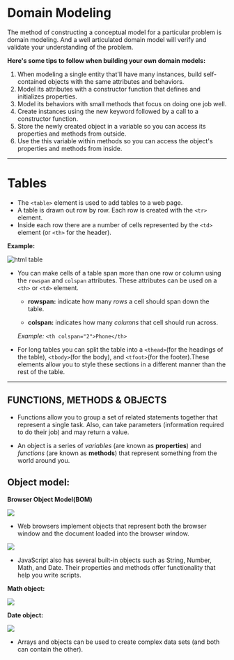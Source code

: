 # Domain Modeling

The method of constructing a conceptual model for a particular problem is domain modeling. And a well articulated domain model will verify and validate your understanding of the problem.

**Here's some tips to follow when building your own domain models:**

1. When modeling a single entity that'll have many instances, build self-contained objects with the same attributes and behaviors.
2. Model its attributes with a constructor function that defines and initializes properties.
3. Model its behaviors with small methods that focus on doing one job well.
4. Create instances using the new keyword followed by a call to a constructor function.
5. Store the newly created object in a variable so you can access its properties and methods from outside.
6. Use the this variable within methods so you can access the object's properties and methods from inside.

---

# Tables

- The `<table>` element is used to add tables to a web page.
- A table is drawn out row by row. Each row is created with the `<tr>` element.
- Inside each row there are a number of cells represented by the `<td>` element (or `<th>` for the header).

**Example:**

![html table](https://flaviocopes.com/html-tables/no-styling.png)

- You can make cells of a table span more than one row or column using the `rowspan` and `colspan` attributes. These attributes can be used on a `<th>` or `<td>` element.

  - **rowspan:** indicate how many _rows_ a cell should span down the table.

  - **colspan:** indicates how many _columns_ that cell should run across.

  _Example:_ `<th colspan="2">Phone</th>`

- For long tables you can split the table into a `<thead>`(for the headings of the table), `<tbody>`(for the body), and `<tfoot>`(for the footer).These elements allow you to style these sections in a different manner than the rest of the table.

---

## FUNCTIONS, METHODS & OBJECTS

- Functions allow you to group a set of related statements together that represent a single task. Also, can take parameters (information required to do their job) and may return a value.

- An object is a series of _variables_ (are known as **properties**) and _functions_ (are known as **methods**) that represent something from the world around you.

## Object model:

**Browser Object Model(BOM)**

![](https://hsheikhm.files.wordpress.com/2016/02/screen-shot-2016-02-14-at-17-42-48.png)

- Web browsers implement objects that represent both the browser window and the document loaded into the browser window.

![](https://learn.javascript.ru/article/browser-environment/windowObjects.png)

- JavaScript also has several built-in objects such as String, Number, Math, and Date. Their properties and methods offer functionality that help you write scripts.

**Math object:**

![](https://slideplayer.com/slide/14088710/86/images/2/Math+Object.jpg)

**Date object:**

![](https://www.oreilly.com/library/view/jquery-and-javascript/9780133410877/graphics/02tab05.jpg)

- Arrays and objects can be used to create complex data sets (and both can contain the other).
